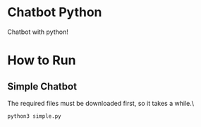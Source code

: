# Chatbot Python

Chatbot with python!

#

# How to Run

## Simple Chatbot

The required files must be downloaded first, so it takes a while.\

```
python3 simple.py
```
